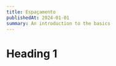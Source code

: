 ```yaml
---
title: Espaçamento
publishedAt: 2024-01-01
summary: An introduction to the basics
---
```


# Heading 1
